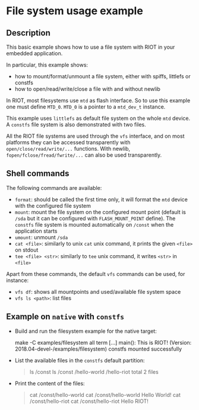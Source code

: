 # File system usage example

## Description

This basic example shows how to use a file system with RIOT in your embedded
application.

In particular, this example shows:

- how to mount/format/unmount a file system, either with spiffs, littlefs or
  constfs
- how to open/read/write/close a file with and without newlib

In RIOT, most filesystems use `mtd` as flash interface. So to use this example
one must define `MTD_0`. `MTD_0` is a pointer to a `mtd_dev_t` instance.

This example uses `littlefs` as default file system on the whole `mtd` device.
A `constfs` file system is also demonstrated with two files.

All the RIOT file systems are used through the `vfs` interface, and on most
platforms they can be accessed transparently with `open/close/read/write/...`
functions.
With newlib, `fopen/fclose/fread/fwrite/...` can also be used transparently.

## Shell commands

The following commands are available:

- `format`: should be called the first time only, it will format the `mtd`
  device with the configured file system
- `mount`: mount the file system on the configured mount point (default is
  `/sda` but it can be configured with `FLASH_MOUNT_POINT` define). The
  `constfs` file system is mounted automatically on `/const` when the
   application starts
- `umount`: unmount `/sda`
- `cat <file>`: similarly to unix `cat` unix command, it prints the given
  `<file>` on stdout
- `tee <file> <str>`: similarly to `tee` unix command, it writes `<str>` in
  `<file>`

Apart from these commands, the default `vfs` commands can be used, for
instance:

- `vfs df`: shows all mountpoints and used/available file system space
- `vfs ls <path>`: list files

## Example on `native` with `constfs`

- Build and run the filesystem example for the native target:

    make -C examples/filesystem all term
    [...]
    main(): This is RIOT! (Version: 2018.04-devel-/examples/filesystem)
    constfs mounted successfully

- List the available files in the `constfs` default partition:

    > ls /const
    ls /const
    /hello-world
    /hello-riot
    total 2 files

- Print the content of the files:

    > cat /const/hello-world
    cat /const/hello-world
    Hello World!
    > cat /const/hello-riot
    cat /const/hello-riot
    Hello RIOT!
